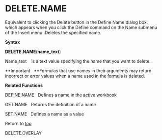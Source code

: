 DELETE.NAME
===========

Equivalent to clicking the Delete button in the Define Name dialog box,
which appears when you click the Define command on the Name submenu of
the Insert menu. Deletes the specified name.

**Syntax**

**DELETE.NAME**(**name\_text**)

Name\_text    is a text value specifying the name that you want to
delete.

**Important   **Formulas that use names in their arguments may return
incorrect or error values when a name used in the formula is deleted.

**Related Functions**

DEFINE.NAME   Defines a name in the active workbook

GET.NAME   Returns the definition of a name

SET.NAME   Defines a name as a value

Return to [top](#A)

DELETE.OVERLAY
